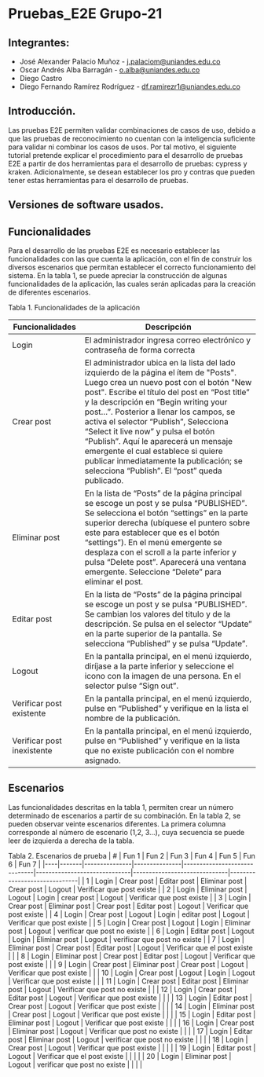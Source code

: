 # Pruebas_E2E Grupo-21

## Integrantes:
- José Alexander Palacio Muñoz - j.palaciom@uniandes.edu.co
- Oscar Andrés Alba Barragán - o.alba@uniandes.edu.co
- Diego Castro
- Diego Fernando Ramírez Rodríguez - df.ramirezr1@uniandes.edu.co

## Introducción.

Las pruebas E2E permiten validar combinaciones de casos de uso, debido a que las pruebas de reconocimiento no cuentan con la inteligencia suficiente para validar ni combinar los casos de usos. Por tal motivo, el siguiente tutorial pretende explicar el procedimiento para el desarrollo de pruebas E2E a partir de dos herramientas para el desarrollo de pruebas: cypress y kraken. Adicionalmente, se desean establecer los pro y contras que pueden tener estas herramientas para el desarrollo de pruebas. 

## Versiones de software usados.

## Funcionalidades

Para el desarrollo de las pruebas E2E es necesario establecer las funcionalidades con las que cuenta la aplicación, con el fin de construir los diversos escenarios que permitan establecer el correcto funcionamiento del sistema. En la tabla 1, se puede apreciar la construcción de algunas funcionalidades de la aplicación, las cuales serán aplicadas para la creación de diferentes escenarios.



Tabla 1. Funcionalidades de la aplicación 

| Funcionalidades            | Descripción                                                                                                                                                                                                                                                                                                                                                                                                                                                                                                                    |
|----------------------------|--------------------------------------------------------------------------------------------------------------------------------------------------------------------------------------------------------------------------------------------------------------------------------------------------------------------------------------------------------------------------------------------------------------------------------------------------------------------------------------------------------------------------------|
| Login                      | El administrador ingresa correo electrónico y contraseña de forma correcta                                                                                                                                                                                                                                                                                                                                                                                                                                                     |
| Crear post                 | El administrador ubica en la lista del lado izquierdo de la página el ítem de "Posts". Luego crea un nuevo post con el botón "New post". Escribe el título del post en “Post title” y la descripción en “Begin writing your post…”. Posterior a llenar los campos, se activa el selector “Publish”, Selecciona “Select it live now” y pulsa el botón “Publish”. Aquí le aparecerá un mensaje emergente el cual establece si quiere publicar inmediatamente la publicación; se selecciona “Publish”. El “post” queda publicado. |
| Eliminar post              | En la lista de “Posts” de la página principal se escoge un post y se pulsa “PUBLISHED”. Se selecciona el botón “settings” en la parte superior derecha (ubíquese el puntero sobre este para establecer que es el botón “settings”). En el menú emergente se desplaza con el scroll a la parte inferior y pulsa “Delete post”. Aparecerá una ventana emergente. Seleccione “Delete” para eliminar el post.                                                                                                                      |
| Editar post                | En la lista de “Posts” de la página principal se escoge un post y se pulsa “PUBLISHED”. Se cambian los valores del titulo y de la descripción. Se pulsa en el selector “Update” en la parte superior de la pantalla. Se selecciona “Published” y se pulsa “Update”.                                                                                                                                                                                                                                                            |
| Logout                     | En la pantalla principal, en el menú izquierdo, diríjase a la parte inferior y seleccione el icono con la imagen de una persona. En el selector pulse “Sign out”.                                                                                                                                                                                                                                                                                                                                                              |
| Verificar post existente   | En la pantalla principal, en el menú izquierdo, pulse en “Published” y verifique en la lista el nombre de la publicación.                                                                                                                                                                                                                                                                                                                                                                                                      |
| Verificar post inexistente | En la pantalla principal, en el menú izquierdo, pulse en “Published” y verifique en la lista que no existe publicación con el nombre asignado.                                                                                                                                                                                                                                                                                                                                                                                 |


## Escenarios

Las funcionalidades descritas en la tabla 1, permiten crear un número determinado de escenarios a partir de su combinación. En la tabla 2, se pueden observar veinte escenarios diferentes. La primera columna corresponde al número de escenario (1,2, 3...), cuya secuencia se puede leer de izquierda a derecha de la tabla.  

Tabla 2. Escenarios de prueba
| #  | Fun 1 | Fun 2         | Fun 3         | Fun 4                        | Fun 5                        | Fun 6                        | Fun 7                        |
|----|-------|---------------|---------------|------------------------------|------------------------------|------------------------------|------------------------------|
| 1  | Login | Crear post    | Editar post   | Eliminar post                | Crear post                   | Logout                       | Verificar que post existe    |
| 2  | Login | Eliminar post | Logout        | Login                        | crear post                   | Logout                       | Verificar que post existe    |
| 3  | Login | Crear post    | Eliminar post | Crear post                   | Editar post                  | Logout                       | Verificar que post existe    |
| 4  | Login | Crear post    | Logout        | Login                        | editar post                  | Logout                       | Verificar que post existe    |
| 5  | Login | Crear post    | Logout        | Login                        | Eliminar post                | Logout                       | verificar que post no existe |
| 6  | Login | Editar post   | Logout        | Login                        | Eliminar post                | Logout                       | verificar que post no existe |
| 7  | Login | Eliminar post | Crear post    | Editar post                  | Logout                       | Verificar que el post existe |                              |
| 8  | Login | Eliminar post | Crear post    | Editar post                  | Logout                       | Verificar que post existe    |                              |
| 9  | Login | Crear post    | Eliminar post | Crear post                   | Logout                       | Verificar que post existe    |                              |
| 10 | Login | Crear post    | Logout        | Login                        | Logout                       | Verificar que post existe    |                              |
| 11 | Login | Crear post    | Editar post   | Eliminar post                | Logout                       | Verificar que post no existe |                              |
| 12 | Login | Crear post    | Editar post   | Logout                       | Verificar que post existe    |                              |                              |
| 13 | Login | Editar post   | Crear post    | Logout                       | Verificar que post existe    |                              |                              |
| 14 | Login | Eliminar post | Crear post    | Logout                       | Verificar que post existe    |                              |                              |
| 15 | Login | Editar post   | Eliminar post | Logout                       | Verificar que post existe    |                              |                              |
| 16 | Login | Crear post    | Eliminar post | Logout                       | Verificar que post no existe |                              |                              |
| 17 | Login | Editar post   | Eliminar post | Logout                       | verificar que post no existe |                              |                              |
| 18 | Login | Crear post    | Logout        | Verificar que post existe    |                              |                              |                              |
| 19 | Login | Editar post   | Logout        | Verificar que el post existe |                              |                              |                              |
| 20 | Login | Eliminar post | Logout        | verificar que post no existe |                              |                              |                              |
